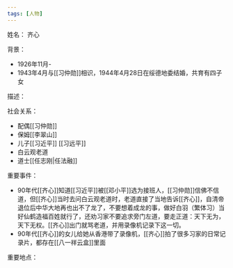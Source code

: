 ```yaml
---
tags: [人物]
---
```


姓名：
齐心

背景：
- 1926年11月-
- 1943年4月与[[习仲勋]]相识，1944年4月28日在绥德地委结婚，共育有四子女

描述：

社会关系：
- 配偶[[习仲勋]]
- 保姆[[李翠山]]
- 儿子[[习近平]] [[习远平]]
- 白云观老道
- 道士[[任志刚|任法融]]

重要事件：
- 90年代[[齐心]]知道[[习近平]]被[[邓小平]]选为接班人，[[习仲勋]]信佛不信道，但[[齐心]]当时去问白云观老道时，老道直接了当地告诉[[齐心]]，自清帝退位后中华大地再也出不了龙了，不要想着成龙的事，做好白羽（繁体习）当好仙鹤造福百姓就行了，还劝习家不要追求旁门左道，要走正道：天下无为，天下无权。[[齐心]]出门就骂老道，并用录像机记录下这一切。
- 90年代[[齐心]]的女儿给她从香港带了录像机，[[齐心]]拍了很多习家的日常记录片，都存在[[八一祥云盒]]里面

重要地点：
